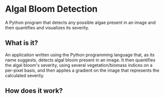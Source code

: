 # Algal Bloom Detection
A Python program that detects any possible algae present in an image and then quantifies and visualizes its severity.

## What is it?
An application written using the Python programming language that, as its name suggests, detects algal bloom present in an image. It then quantifies the algal bloom's severity, using several vegetation/biomass indices on a per-pixel basis, and then applies a gradient on the image that represents the calculated severity.

## How does it work?

